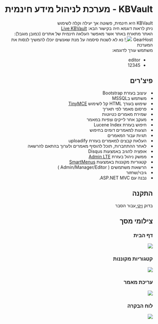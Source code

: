 <div dir=rtl>
 <h1> KBVault - מערכת לניהול מידע חינמית </h1>
KBVault היא חינמית, פשוטה אך יעילה וקלה לשימוש
  <br>
 ניתן לראות דוגמא חיה בקישור הבא: <a href="http://kbvault.gear.host/"> Live KBVault </a> <br>
 האתר מתארח באתר אשר מאפשר העלאה חינמית של אתרים (כמובן מוגבל): GearHost
 <a href="https://www.gearhost.com"> <img src="https://i.imgur.com/9olQugZ.png" /> </a>
! נא לא לשנות סיסמה על מנת שאנשים יוכלו להמשיך לנסות את המערכת
 <br>
 משתמש עורך לדוגמא:
<ul>
  <li> editor
  <li> 12345
</ul>
 
 <h2> פיצ'רים </h2>
 <li> עיצוב בעזרת Bootstrap
 <li> משתמש בMSSQL
<li> שימוש בעורך HTML קל לשימוש <a href="www.tiny.cloud">TinyMCE</a>
 <li> פרסום מאמר לפי תאריך
 <li> שמירת מאמרים כטיוטות
 <li> מעקב אחר לייקים וצפיות במאמר
 <li> חיפוש בעזרת Lucene Index
 <li> הצעות למאמרים דומים בחיפוש
 <li> תגיות עבור המאמרים
 <li> העלאת קבצים למאמרים בעזרת uploadify
 <li> לאחר ההתחברות, תוכל להוסיף מאמרים ולערוך בהתאם להרשאה
 <li> אופציה להגיב באמצעות Disqus
 <li> ממשק ניהול בעזרת <a href="http://almsaeedstudio.com/AdminLTE">Admin LTE</a>
 <li> קטגוריות מקוננות באמצעות <a href="https://github.com/vadikom/smartmenus">SmartMenus</a>
 <li> הרשאות משתמשים ( Admin/Manager/Editor )
 <li> גיבוי/שחזור
 <li> נבנה עם ASP.NET MVC.

<h2> התקנה </h2>
בדוק <a href="https://github.com/BuStRaMa/Hebrew.kbvault/wiki"> ויקי </a> עבור הסבר

<h2> צילומי מסך </h2>

<h3> דף הבית </h3>
<img src="https://i.imgur.com/nsBLGDz.png" />

<h3> קטגוריות מקוננות </h3>
<img src="https://i.imgur.com/kBk3h1t.png" />
 
 <h3> עריכת מאמר </h3>
  <img src="https://i.imgur.com/MAnhT3G.png" />
 
 <h3> לוח הבקרה </h3>
<img src="https://i.imgur.com/6OnZ5jy.png" />
</div>
